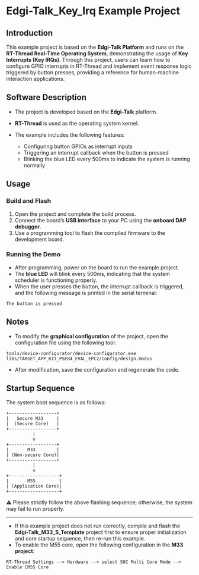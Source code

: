 # Edgi-Talk_Key_Irq Example Project

## Introduction

This example project is based on the **Edgi-Talk Platform** and runs on the **RT-Thread Real-Time Operating System**, demonstrating the usage of **Key Interrupts (Key IRQs)**.
Through this project, users can learn how to configure GPIO interrupts in RT-Thread and implement event response logic triggered by button presses, providing a reference for human-machine interaction applications.

## Software Description

* The project is developed based on the **Edgi-Talk** platform.
* **RT-Thread** is used as the operating system kernel.
* The example includes the following features:

  * Configuring button GPIOs as interrupt inputs
  * Triggering an interrupt callback when the button is pressed
  * Blinking the blue LED every 500ms to indicate the system is running normally

## Usage

### Build and Flash

1. Open the project and complete the build process.
2. Connect the board’s **USB interface** to your PC using the **onboard DAP debugger**.
3. Use a programming tool to flash the compiled firmware to the development board.

### Running the Demo

* After programming, power on the board to run the example project.
* The **blue LED** will blink every 500ms, indicating that the system scheduler is functioning properly.
* When the user presses the button, the interrupt callback is triggered, and the following message is printed in the serial terminal:

```
The button is pressed
```

## Notes

* To modify the **graphical configuration** of the project, open the configuration file using the following tool:

```
tools/device-configurator/device-configurator.exe
libs/TARGET_APP_KIT_PSE84_EVAL_EPC2/config/design.modus
```

* After modification, save the configuration and regenerate the code.

## Startup Sequence

The system boot sequence is as follows:

```
+------------------+
|   Secure M33     |
|  (Secure Core)   |
+------------------+
          |
          v
+------------------+
|       M33        |
| (Non-secure Core)|
+------------------+
          |
          v
+-------------------+
|       M55         |
| (Application Core)|
+-------------------+
```

⚠️ Please strictly follow the above flashing sequence; otherwise, the system may fail to run properly.

---

* If this example project does not run correctly, compile and flash the **Edgi-Talk_M33_S_Template** project first to ensure proper initialization and core startup sequence, then re-run this example.
* To enable the M55 core, open the following configuration in the **M33 project**:

```
RT-Thread Settings --> Hardware --> select SOC Multi Core Mode --> Enable CM55 Core
```

